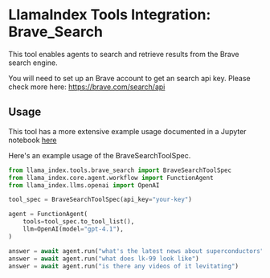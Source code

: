 # LlamaIndex Tools Integration: Brave_Search

This tool enables agents to search and retrieve results from the Brave search engine.

You will need to set up an Brave account to get an search api key. Please check more here: https://brave.com/search/api

## Usage

This tool has a more extensive example usage documented in a Jupyter notebook [here](./examples/brave_search.ipynb)

Here's an example usage of the BraveSearchToolSpec.

```python
from llama_index.tools.brave_search import BraveSearchToolSpec
from llama_index.core.agent.workflow import FunctionAgent
from llama_index.llms.openai import OpenAI

tool_spec = BraveSearchToolSpec(api_key="your-key")

agent = FunctionAgent(
    tools=tool_spec.to_tool_list(),
    llm=OpenAI(model="gpt-4.1"),
)

answer = await agent.run("what's the latest news about superconductors")
answer = await agent.run("what does lk-99 look like")
answer = await agent.run("is there any videos of it levitating")
```
